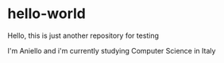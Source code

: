 # hello-world

Hello, this is just another repository for testing

I'm Aniello and i'm currently studying Computer Science in Italy
